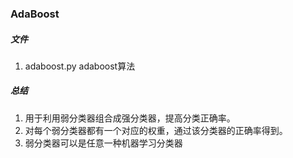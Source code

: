 ### AdaBoost
##### 文件
1. adaboost.py adaboost算法
##### 总结
1. 用于利用弱分类器组合成强分类器，提高分类正确率。
2. 对每个弱分类器都有一个对应的权重，通过该分类器的正确率得到。
3. 弱分类器可以是任意一种机器学习分类器
